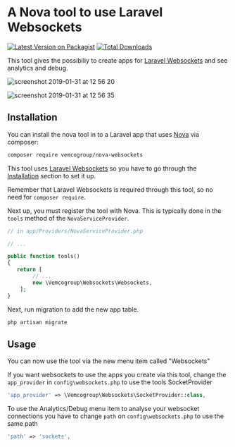 # A Nova tool to use Laravel Websockets

[![Latest Version on Packagist](https://img.shields.io/packagist/v/vemcogroup/nova-websockets.svg?style=flat-square)](https://packagist.org/packages/vemcogroup/nova-websockets)
[![Total Downloads](https://img.shields.io/packagist/dt/vemcogroup/nova-websockets.svg?style=flat-square)](https://packagist.org/packages/vemcogroup/nova-websockets)

This tool gives the possibiliy to create apps for [Laravel Websockets](https://github.com/beyondcode/laravel-websockets) and see analytics and debug.

![screenshot 2019-01-31 at 12 56 20](https://user-images.githubusercontent.com/283184/52053383-7bbfdf80-2559-11e9-875a-63158b755f90.png)

![screenshot 2019-01-31 at 12 56 35](https://user-images.githubusercontent.com/283184/52053417-8bd7bf00-2559-11e9-9bd5-383540ad28bb.png)

## Installation

You can install the nova tool in to a Laravel app that uses [Nova](https://nova.laravel.com) via composer:

```bash
composer require vemcogroup/nova-websockets
```
This tool uses [Laravel Websockets](https://github.com/beyondcode/laravel-websockets) so you have to go through the [Installation](https://docs.beyondco.de/laravel-websockets/1.0/getting-started/installation.html) section to set it up.

Remember that Laravel Websockets is required through this tool, so no need for `composer require`. 

Next up, you must register the tool with Nova. This is typically done in the `tools` method of the `NovaServiceProvider`.

```php
// in app/Providers/NovaServiceProvider.php

// ...

public function tools()
{
   return [
        // ...
        new \Vemcogroup\Websockets\Websockets,
    ];
}
```
Next, run migration to add the new app table.

```bash
php artisan migrate
```

## Usage

You can now use the tool via the new menu item called "Websockets"
 
If you want websockets to use the apps you create via this tool, change the `app_provider` in `config\websockets.php` to use the tools SocketProvider  

```php
'app_provider' => \Vemcogroup\Websockets\SocketProvider::class,
```

To use the Analytics/Debug menu item to analyse your websocket connections you have to change `path` on `config\websockets.php` to use the same path

```php
'path' => 'sockets',
``` 

